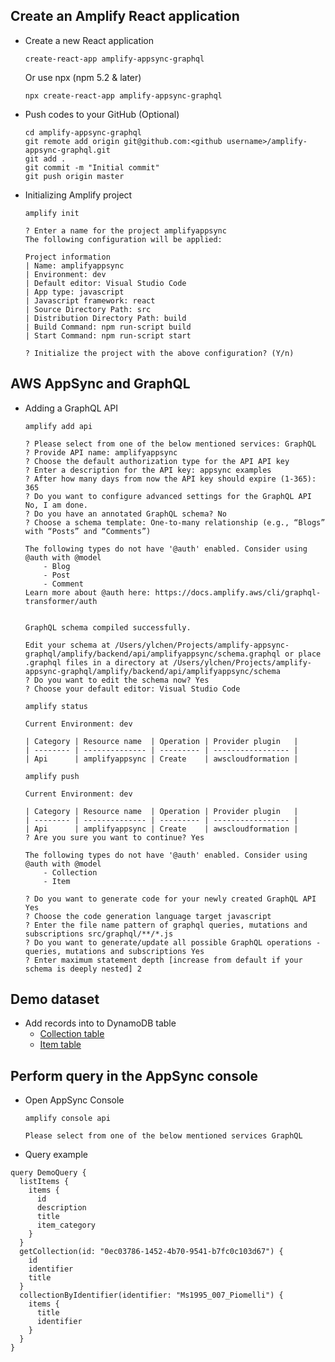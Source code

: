 ## Create an Amplify React application

* Create a new React application
    ```
	create-react-app amplify-appsync-graphql
	```
	Or use npx (npm 5.2 & later)
	```
	npx create-react-app amplify-appsync-graphql
	```

* Push codes to your GitHub (Optional)
	```
	cd amplify-appsync-graphql
	git remote add origin git@github.com:<github username>/amplify-appsync-graphql.git
	git add .
	git commit -m "Initial commit"
	git push origin master
	```

* Initializing Amplify project
    ```
	amplify init
	```
    ```
    ? Enter a name for the project amplifyappsync
    The following configuration will be applied:

    Project information
    | Name: amplifyappsync
    | Environment: dev
    | Default editor: Visual Studio Code
    | App type: javascript
    | Javascript framework: react
    | Source Directory Path: src
    | Distribution Directory Path: build
    | Build Command: npm run-script build
    | Start Command: npm run-script start

    ? Initialize the project with the above configuration? (Y/n) 
    ```

## AWS AppSync and GraphQL
* Adding a GraphQL API
	```
	amplify add api
    ```
    ```
    ? Please select from one of the below mentioned services: GraphQL
    ? Provide API name: amplifyappsync
    ? Choose the default authorization type for the API API key
    ? Enter a description for the API key: appsync examples
    ? After how many days from now the API key should expire (1-365): 365
    ? Do you want to configure advanced settings for the GraphQL API No, I am done.
    ? Do you have an annotated GraphQL schema? No
    ? Choose a schema template: One-to-many relationship (e.g., “Blogs” with “Posts” and “Comments”)

    The following types do not have '@auth' enabled. Consider using @auth with @model
        - Blog
        - Post
        - Comment
    Learn more about @auth here: https://docs.amplify.aws/cli/graphql-transformer/auth


    GraphQL schema compiled successfully.

    Edit your schema at /Users/ylchen/Projects/amplify-appsync-graphql/amplify/backend/api/amplifyappsync/schema.graphql or place .graphql files in a directory at /Users/ylchen/Projects/amplify-appsync-graphql/amplify/backend/api/amplifyappsync/schema
    ? Do you want to edit the schema now? Yes
    ? Choose your default editor: Visual Studio Code
    ```

    ```
    amplify status
    ```
    ```
    Current Environment: dev

    | Category | Resource name  | Operation | Provider plugin   |
    | -------- | -------------- | --------- | ----------------- |
    | Api      | amplifyappsync | Create    | awscloudformation |
    ```

    ```
    amplify push
    ```

    ```
    Current Environment: dev

    | Category | Resource name  | Operation | Provider plugin   |
    | -------- | -------------- | --------- | ----------------- |
    | Api      | amplifyappsync | Create    | awscloudformation |
    ? Are you sure you want to continue? Yes

    The following types do not have '@auth' enabled. Consider using @auth with @model
        - Collection
        - Item

    ? Do you want to generate code for your newly created GraphQL API Yes
    ? Choose the code generation language target javascript
    ? Enter the file name pattern of graphql queries, mutations and subscriptions src/graphql/**/*.js
    ? Do you want to generate/update all possible GraphQL operations - queries, mutations and subscriptions Yes
    ? Enter maximum statement depth [increase from default if your schema is deeply nested] 2
    ```

## Demo dataset
* Add records into to DynamoDB table
    * [Collection table](../examples/collection.json)
    * [Item table](../examples/item.json)

## Perform query in the AppSync console
* Open AppSync Console
	```
	amplify console api

	Please select from one of the below mentioned services GraphQL
	```
* Query example
```
query DemoQuery {
  listItems {
    items {
      id
      description
      title
      item_category
    }
  }
  getCollection(id: "0ec03786-1452-4b70-9541-b7fc0c103d67") {
    id
    identifier
    title
  }
  collectionByIdentifier(identifier: "Ms1995_007_Piomelli") {
    items {
      title
      identifier
    }
  }
}
```